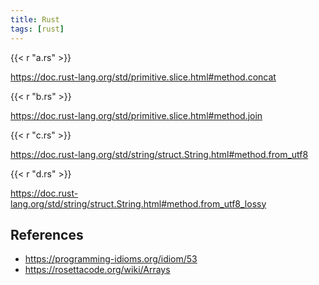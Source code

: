```yaml
---
title: Rust
tags: [rust]
---
```


{{< r "a.rs" >}}

<https://doc.rust-lang.org/std/primitive.slice.html#method.concat>

{{< r "b.rs" >}}

<https://doc.rust-lang.org/std/primitive.slice.html#method.join>

{{< r "c.rs" >}}

<https://doc.rust-lang.org/std/string/struct.String.html#method.from_utf8>

{{< r "d.rs" >}}

<https://doc.rust-lang.org/std/string/struct.String.html#method.from_utf8_lossy>

## References

- <https://programming-idioms.org/idiom/53>
- <https://rosettacode.org/wiki/Arrays>
